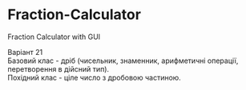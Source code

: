 # Fraction-Calculator
Fraction Calculator with GUI

Варіант 21  
Базовий клас - дріб (чисельник, знаменник, арифметичні операції, перетворення в дійсний тип).  
Похідний клас - ціле число з дробовою частиною.

